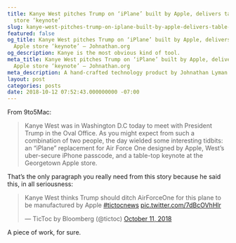 ```yaml
---
title: Kanye West pitches Trump on ‘iPlane’ built by Apple, delivers table-top Apple
  store ‘keynote’
slug: kanye-west-pitches-trump-on-iplane-built-by-apple-delivers-table-top-apple-store-keynote
featured: false
og_title: Kanye West pitches Trump on ‘iPlane’ built by Apple, delivers table-top
  Apple store ‘keynote’ – Johnathan.org
og_description: Kanye is the most obvious kind of tool.
meta_title: Kanye West pitches Trump on ‘iPlane’ built by Apple, delivers table-top
  Apple store ‘keynote’ – Johnathan.org
meta_description: A hand-crafted technology product by Johnathan Lyman
layout: post
categories: posts
date: 2018-10-12 07:52:43.000000000 -07:00
---
```


From 9to5Mac:

> Kanye West was in Washington D.C today to meet with President Trump in the Oval Office. As you might expect from such a combination of two people, the day wielded some interesting tidbits: an “iPlane” replacement for Air Force One designed by Apple, West’s uber-secure iPhone passcode, and a table-top keynote at the Georgetown Apple store.

That’s the only paragraph you really need from this story because he said this, in all seriousness:

> Kanye West thinks Trump should ditch AirForceOne for this plane to be manufactured by Apple [#tictocnews](https://twitter.com/hashtag/tictocnews?src=hash&ref_src=twsrc%5Etfw) [pic.twitter.com/7dBcOVhHlr](https://t.co/7dBcOVhHlr)
> 
> — TicToc by Bloomberg (@tictoc) [October 11, 2018](https://twitter.com/tictoc/status/1050437000019333120?ref_src=twsrc%5Etfw)

<script async="" src="https://platform.twitter.com/widgets.js" charset="utf-8"></script>

A piece of work, for sure.

